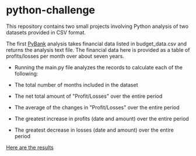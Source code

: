 # python-challenge

This repository contains two small projects involving Python analysis of two datasets provided in CSV format. 

The first [PyBank](https://github.com/lmfao415/python-challenge/tree/main/PyBank) analysis 
takes financial data listed in budget_data.csv and returns the analysis text file. The financial data here is provided as a table of profits/losses per month over about seven years. 

 * Running the main.py file analyzes the records to calculate each of the following:

  * The total number of months included in the dataset

  * The net total amount of "Profit/Losses" over the entire period

  * The average of the changes in "Profit/Losses" over the entire period

  * The greatest increase in profits (date and amount) over the entire period

  * The greatest decrease in losses (date and amount) over the entire period


[Here are the results](https://github.com/lmfao415/python-challenge/blob/main/PyBank/analysis/analysis.png)
